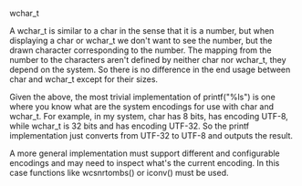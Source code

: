 wchar_t

A wchar_t is similar to a char in the sense that it is a number, but when displaying a char or wchar_t we don't want to see the number, but the drawn character corresponding to the number. The mapping from the number to the characters aren't defined by neither char nor wchar_t, they depend on the system. So there is no difference in the end usage between char and wchar_t except for their sizes.

Given the above, the most trivial implementation of printf("%ls") is one where you know what are the system encodings for use with char and wchar_t. For example, in my system, char has 8 bits, has encoding UTF-8, while wchar_t is 32 bits and has encoding UTF-32. So the printf implementation just converts from UTF-32 to UTF-8 and outputs the result.

A more general implementation must support different and configurable encodings and may need to inspect what's the current encoding. In this case functions like wcsnrtombs() or iconv() must be used.